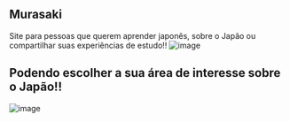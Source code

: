 ## Murasaki
Site para pessoas que querem aprender japonês, sobre o Japão ou compartilhar suas experiências de estudo!!
![image](https://github.com/luisgomes2002/siteReact/assets/85139913/ddf12c90-3db8-41f9-b6c5-a826934fba4f)

## Podendo escolher a sua área de interesse sobre o Japão!!

![image](https://github.com/luisgomes2002/siteReact/assets/85139913/e886a6d6-93cd-4a16-aded-749de8b8af90)
